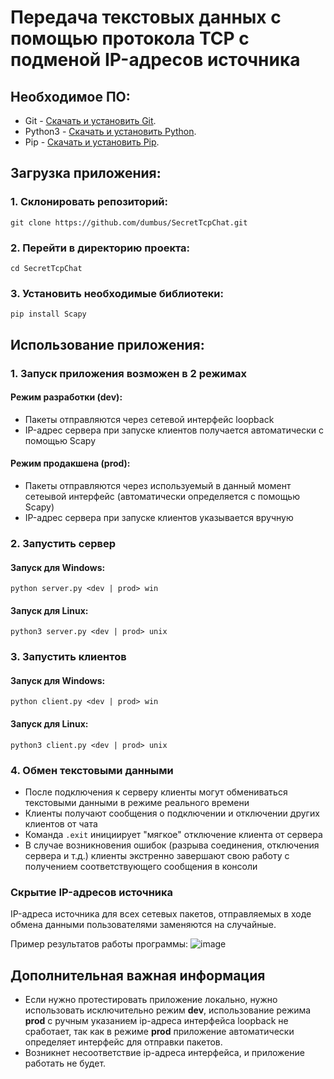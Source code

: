 # Передача текстовых данных с помощью протокола TCP с подменой IP-адресов источника

## Необходимое ПО:

- Git - [Скачать и установить Git](https://git-scm.com/downloads).
- Python3 - [Скачать и установить Python](https://www.python.org/downloads/).
- Pip - [Скачать и установить Pip](https://pypi.org/project/pip/).

## Загрузка приложения:

### 1. Склонировать репозиторий:
```
git clone https://github.com/dumbus/SecretTcpChat.git
```
### 2. Перейти в директорию проекта:
```
cd SecretTcpChat
```
### 3. Установить необходимые библиотеки:

```
pip install Scapy
```

## Использование приложения:

### 1. Запуск приложения возможен в 2 режимах

#### Режим разработки (dev):
- Пакеты отправляются через сетевой интерфейс loopback
- IP-адрес сервера при запуске клиентов получается автоматически с помощью Scapy

#### Режим продакшена (prod):
- Пакеты отправляются через используемый в данный момент сетеывой интерфейс (автоматически определяется с помощью Scapy) 
- IP-адрес сервера при запуске клиентов указывается вручную

### 2. Запустить сервер

#### Запуск для Windows:
```
python server.py <dev | prod> win
```

#### Запуск для Linux:
```
python3 server.py <dev | prod> unix
```

### 3. Запустить клиентов

#### Запуск для Windows:
```
python client.py <dev | prod> win
```

#### Запуск для Linux:
```
python3 client.py <dev | prod> unix
```

### 4. Обмен текстовыми данными

- После подключения к серверу клиенты могут обмениваться текстовыми данными в режиме реального времени
- Клиенты получают сообщения о подключении и отключении других клиентов от чата
- Команда ```.exit``` инициирует "мягкое" отключение клиента от сервера
- В случае возникновения ошибок (разрыва соединения, отключения сервера и т.д.) клиенты экстренно завершают свою работу с получением соответствующего сообщения в консоли

### Скрытие IP-адресов источника

IP-адреса источника для всех сетевых пакетов, отправляемых в ходе обмена данными пользователями заменяются на случайные.

Пример результатов работы программы:
![image](https://github.com/dumbus/SecretTcpChat/assets/79057837/354eff35-c78a-419d-b6b3-0a3afb435fc6)

## Дополнительная важная информация

- Если нужно протестировать приложение локально, нужно использовать исключительно режим **dev**, использование режима **prod** с ручным указанием ip-адреса интерфейса loopback не сработает, так как в режиме **prod** приложение автоматически определяет интерфейс для отправки пакетов. 
- Возникнет несоответствие ip-адреса интерфейса, и приложение работать не будет.
